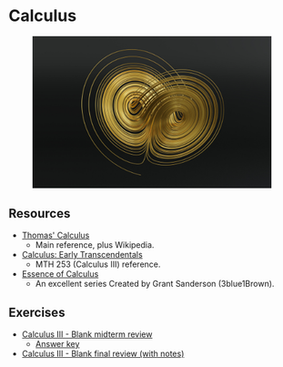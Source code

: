 # Calculus

<p align="center">
  <kbd>
    <img width="420" src="../../assets/images/lorenz.jpg">
  </kbd>
</p>

## Resources

- [Thomas' Calculus](https://1lib.us/book/3518261/0a6b3d)
  - Main reference, plus Wikipedia.
- [Calculus: Early Transcendentals](https://book4you.org/book/5439635/a40269)
  - MTH 253 (Calculus III) reference.
- [Essence of Calculus](https://www.youtube.com/playlist?list=PLZHQObOWTQDPD3MizzM2xVFitgF8hE_ab)
  - An excellent series Created by Grant Sanderson (3blue1Brown).

## Exercises

- [Calculus III - Blank midterm review](https://raw.githubusercontent.com/nosvagor/notes/main/fire/calculus/mth-253/review/midterm-review-blank.pdf)
  - [Answer key](https://raw.githubusercontent.com/nosvagor/notes/main/fire/calculus/mth-253/review/midterm-review-answers.pdf)
- [Calculus III - Blank final review (with notes)](https://raw.githubusercontent.com/nosvagor/notes/main/fire/calculus/mth-253/review/final/final-review-blank.pdf)
